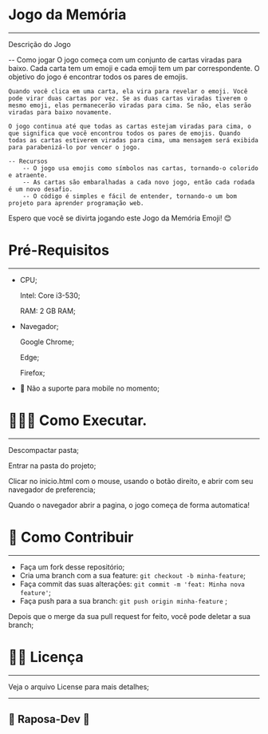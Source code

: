# Jogo da Memória

---

Descrição do Jogo

-- Como jogar
    O jogo começa com um conjunto de cartas viradas para baixo. Cada carta tem um emoji e cada emoji tem um par correspondente. O objetivo do jogo é encontrar todos os pares de emojis.

    Quando você clica em uma carta, ela vira para revelar o emoji. Você pode virar duas cartas por vez. Se as duas cartas viradas tiverem o mesmo emoji, elas permanecerão viradas para cima. Se não, elas serão viradas para baixo novamente.

    O jogo continua até que todas as cartas estejam viradas para cima, o que significa que você encontrou todos os pares de emojis. Quando todas as cartas estiverem viradas para cima, uma mensagem será exibida para parabenizá-lo por vencer o jogo.

    -- Recursos
        -- O jogo usa emojis como símbolos nas cartas, tornando-o colorido e atraente.
        -- As cartas são embaralhadas a cada novo jogo, então cada rodada é um novo desafio.
        -- O código é simples e fácil de entender, tornando-o um bom projeto para aprender programação web.

Espero que você se divirta jogando este Jogo da Memória Emoji! 😊
# Pré-Requisitos

---

- CPU;
    
    Intel: Core i3-530;
    
    RAM: 2 GB RAM;
    
- Navegador;
    
    Google Chrome;
    
    Edge;
    
    Firefox;
    
- 📵 Não a suporte para mobile no momento;

# 🧑🏼‍💻 Como Executar.

---

Descompactar pasta;

Entrar na pasta do projeto;

Clicar no inicio.html com o mouse, usando o botão direito, e abrir com  seu navegador de preferencia;

Quando o navegador abrir a pagina, o jogo começa de forma automatica!

# 👾 Como Contribuir

---

- Faça um fork desse repositório;
- Cria uma branch com a sua feature: `git checkout -b minha-feature`;
- Faça commit das suas alterações: `git commit -m 'feat: Minha nova feature'`;
- Faça push para a sua branch: `git push origin minha-feature` ;

Depois que o merge da sua pull request for feito, você pode deletar a sua branch;

# 🧑‍💻 Licença

---

Veja o arquivo License para mais detalhes;

---

## 🦊 Raposa-Dev 🦊